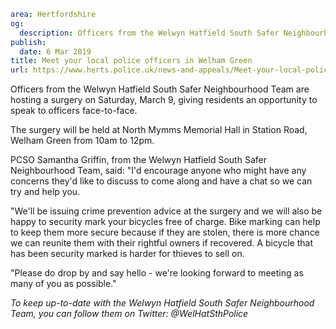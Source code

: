 ```yaml
area: Hertfordshire
og:
  description: Officers from the Welwyn Hatfield South Safer Neighbourhood Team are hosting a surgery on Saturday, March 9, giving residents an opportunity to speak to officers face-to-face.
publish:
  date: 6 Mar 2019
title: Meet your local police officers in Welham Green
url: https://www.herts.police.uk/news-and-appeals/Meet-your-local-police-officers-in-Welham-Green-2690MD
```

Officers from the Welwyn Hatfield South Safer Neighbourhood Team are hosting a surgery on Saturday, March 9, giving residents an opportunity to speak to officers face-to-face.

The surgery will be held at North Mymms Memorial Hall in Station Road, Welham Green from 10am to 12pm.

PCSO Samantha Griffin, from the Welwyn Hatfield South Safer Neighbourhood Team, said: "I'd encourage anyone who might have any concerns they'd like to discuss to come along and have a chat so we can try and help you.

"We'll be issuing crime prevention advice at the surgery and we will also be happy to security mark your bicycles free of charge. Bike marking can help to keep them more secure because if they are stolen, there is more chance we can reunite them with their rightful owners if recovered. A bicycle that has been security marked is harder for thieves to sell on.

"Please do drop by and say hello - we're looking forward to meeting as many of you as possible."

_To keep up-to-date with the Welwyn Hatfield South Safer Neighbourhood Team, you can follow them on Twitter: @WelHatSthPolice_
